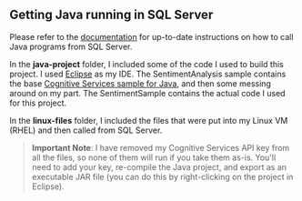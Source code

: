 ## Getting Java running in SQL Server

Please refer to the [documentation](https://docs.microsoft.com/en-us/sql/advanced-analytics/java/extension-java?view=sqlallproducts-allversions) for up-to-date instructions on how to call Java programs from SQL Server.  

In the **java-project** folder, I included some of the code I used to build this project. I used [Eclipse](https://www.eclipse.org/) as my IDE. The SentimentAnalysis sample contains the base [Cognitive Services sample for Java](https://docs.microsoft.com/en-us/azure/cognitive-services/Text-Analytics/QuickStarts/Java), and then some messing around on my part. The SentimentSample contains the actual code I used for this project.  

In the **linux-files** folder, I included the files that were put into my Linux VM (RHEL) and then called from SQL Server.

> **Important Note**: I have removed my Cognitive Services API key from all the files, so none of them will run if you take them as-is. You'll need to add your key, re-compile the Java project, and export as an executable JAR file (you can do this by right-clicking on the project in Eclipse).